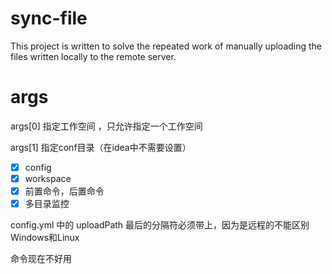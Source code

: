 # sync-file

This project is written to solve the repeated work of manually uploading the files written locally to the remote server.

# args

args[0] 指定工作空间 ，只允许指定一个工作空间

args[1] 指定conf目录（在idea中不需要设置）

- [x] config
- [x] workspace
- [x] 前置命令，后置命令
- [x] 多目录监控

config.yml 中的 uploadPath 最后的分隔符必须带上，因为是远程的不能区别Windows和Linux

命令现在不好用